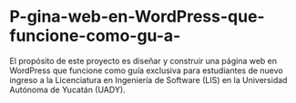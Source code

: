 # P-gina-web-en-WordPress-que-funcione-como-gu-a-
El propósito de este proyecto es diseñar y construir una página web en WordPress que funcione como guía exclusiva para estudiantes de nuevo ingreso a la Licenciatura en Ingeniería de Software (LIS) en la Universidad Autónoma de Yucatán (UADY). 
